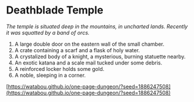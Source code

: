 # Deathblade Temple

_The temple is situated deep in the mountains, in uncharted lands. Recently it was squatted by a band of orcs._

1. A large double door on the eastern wall of the small chamber.
2. A crate containing a scarf and a flask of holy water.
3. A crystalized body of a knight, a mysterious, burning statuette nearby.
4. An exotic katana and a scale mail tucked under some debris.
5. A reinforced locker holds some gold.
6. A noble, sleeping in a corner.

[https://watabou.github.io/one-page-dungeon/?seed=1886247508](https://watabou.github.io/one-page-dungeon/?seed=1886247508)

